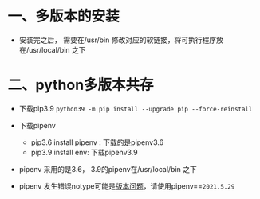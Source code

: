 # 一、多版本的安装

- 安装完之后， 需要在/usr/bin 修改对应的软链接，将可执行程序放在/usr/local/bin 之下



# 二、python多版本共存

- 下载pip3.9 `python39 -m pip install --upgrade pip --force-reinstall`
- 下载pipenv
  - pip3.6 install pipenv : 下载的是pipenv3.6 
  - pip3.9 install env: 下载pipenv3.9 

- pipenv 采用的是3.6， 3.9的pipenv在/usr/local/bin 之下
- pipenv 发生错误notype可能是[版本问题](https://github.com/pypa/pipenv/issues/4829)，请使用pipenv==`2021.5.29`